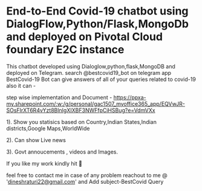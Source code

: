 # End-to-End Covid-19 chatbot using DialogFlow,Python/Flask,MongoDb and deployed on Pivotal Cloud foundary E2C instance
This chatbot developed using Dialoglow,python,flask,MongoDB and deployed on Telegram. search @bestcovid19_bot on telegram app
BestCovid-19 Bot can give answers of all of your queries related to covid-19 also it can -

step wise implementation and Document - https://ppxa-my.sharepoint.com/:w:/g/personal/gac1507_myoffice365_app/EQVwJR-SOsFIrXT6R4vYzt8BlnIgXIXBF3NWFfpCiHSBug?e=VdmVXx


1). Show you statisics based on Country,Indian States,Indian districts,Google Maps,WorldWide


2). Can show Live news


3). Govt annoucements , videos and Images.

If you like my work kindly hit 🌟


feel free to contact me in case of any problem reachout to me @ 'dineshraturi22@gmail.com' and Add subject-BestCovid Query

